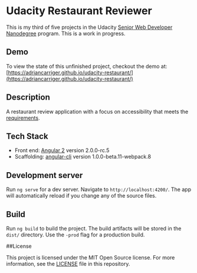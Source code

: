 # Udacity Restaurant Reviewer

This is my third of five projects in the Udacity [Senior Web Developer Nanodegree](https://www.udacity.com/course/senior-web-developer-nanodegree--nd802) program. This is a work in progress.

## Demo

To view the state of this unfinished project, checkout the demo at: [https://adriancarriger.github.io/udacity-restaurant/](https://adriancarriger.github.io/udacity-restaurant/)

## Description

A restaurant review application with a focus on accessibility that meets the [requirements](REQUIREMENTS.md).

## Tech Stack

* Front end: [Angular 2](https://github.com/angular/angular) version 2.0.0-rc.5
* Scaffolding: [angular-cli](https://github.com/angular/angular-cli) version 1.0.0-beta.11-webpack.8

## Development server

Run `ng serve` for a dev server. Navigate to `http://localhost:4200/`. The app will automatically reload if you change any of the source files.

## Build

Run `ng build` to build the project. The build artifacts will be stored in the `dist/` directory. Use the `-prod` flag for a production build.

##License

This project is licensed under the MIT Open Source license. For more information, see the [LICENSE](LICENSE) file in this repository.